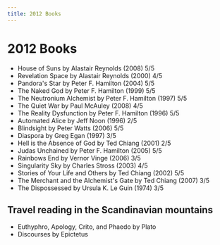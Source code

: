```yaml
---
title: 2012 Books
---
```


# 2012 Books

- House of Suns by Alastair Reynolds (2008) 5/5
- Revelation Space by Alastair Reynolds (2000) 4/5
- Pandora's Star by Peter F. Hamilton (2004) 5/5
- The Naked God by Peter F. Hamilton (1999) 5/5
- The Neutronium Alchemist by Peter F. Hamilton (1997) 5/5
- The Quiet War by Paul McAuley (2008) 4/5
- The Reality Dysfunction by Peter F. Hamilton (1996) 5/5
- Automated Alice by Jeff Noon (1996) 2/5
- Blindsight by Peter Watts (2006) 5/5
- Diaspora by Greg Egan (1997) 3/5
- Hell is the Absence of God by Ted Chiang (2001) 2/5
- Judas Unchained by Peter F. Hamilton (2005) 5/5
- Rainbows End by Vernor Vinge (2006) 3/5
- Singularity Sky by Charles Stross (2003) 4/5
- Stories of Your Life and Others by Ted Chiang (2002) 5/5
- The Merchant and the Alchemist's Gate by Ted Chiang (2007) 3/5
- The Dispossessed by Ursula K. Le Guin (1974) 3/5

## Travel reading in the Scandinavian mountains

- Euthyphro, Apology, Crito, and Phaedo by Plato
- Discourses by Epictetus
